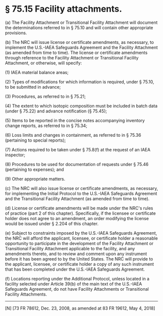# § 75.15   Facility attachments.

(a) The Facility Attachment or Transitional Facility Attachment will document the determinations referred to in § 75.10 and will contain other appropriate provisions.


(b) The NRC will issue license or certificate amendments, as necessary, to implement the U.S.-IAEA Safeguards Agreement and the Facility Attachment (as amended from time to time). The license or certificate amendments through reference to the Facility Attachment or Transitional Facility Attachment, or otherwise, will specify:


(1) IAEA material balance areas;


(2) Types of modifications for which information is required, under § 75.10, to be submitted in advance;


(3) Procedures, as referred to in § 75.21;


(4) The extent to which isotopic composition must be included in batch data (under § 75.22) and advance notification (§ 75.45);


(5) Items to be reported in the concise notes accompanying inventory change reports, as referred to in § 75.34;


(6) Loss limits and changes in containment, as referred to in § 75.36 (pertaining to special reports);


(7) Actions required to be taken under § 75.8(f) at the request of an IAEA inspector;


(8) Procedures to be used for documentation of requests under § 75.46 (pertaining to expenses); and


(9) Other appropriate matters.


(c) The NRC will also issue license or certificate amendments, as necessary, for implementing the Initial Protocol to the U.S.-IAEA Safeguards Agreement and the Transitional Facility Attachment (as amended from time to time).


(d) License or certificate amendments will be made under the NRC's rules of practice (part 2 of this chapter). Specifically, if the licensee or certificate holder does not agree to an amendment, an order modifying the license would be issued under § 2.204 of this chapter.


(e) Subject to constraints imposed by the U.S.-IAEA Safeguards Agreement, the NRC will afford the applicant, licensee, or certificate holder a reasonable opportunity to participate in the development of the Facility Attachment or Transitional Facility Attachment applicable to the facility, and any amendments thereto, and to review and comment upon any instrument before it has been agreed to by the United States. The NRC will provide to the applicant, licensee, or certificate holder a copy of any such instrument that has been completed under the U.S.-IAEA Safeguards Agreement.


(f) Locations reporting under the Additional Protocol, unless located in a facility selected under Article 39(b) of the main text of the U.S.-IAEA Safeguards Agreement, do not have Facility Attachments or Transitional Facility Attachments.



---

[N] [73 FR 78612, Dec. 23, 2008, as amended at 83 FR 19612, May 4, 2018]




